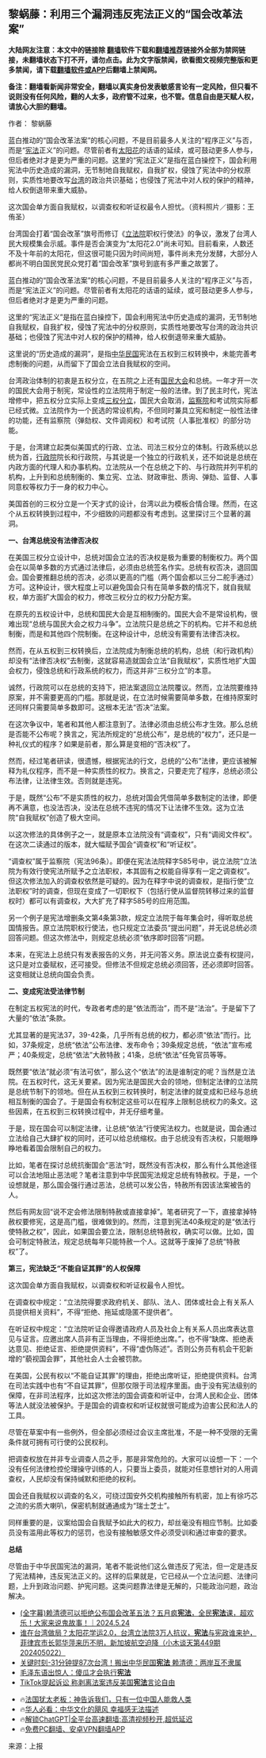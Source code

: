  <!-- 面包屑导航 --> <h2>黎蜗藤：利用三个漏洞违反宪法正义的“国会改革法案”</h2> <p class="notice"><b>大陆网友注意：本文中的链接除 <a href="https://github.com/bannedbook/fanqiang" >翻墙</a>软件下载和<a href="https://github.com/killgcd/justmysocks/blob/master/README.md">翻墙推荐</a>链接外全部为禁网链接，未翻墙状态下打不开，请勿点击。此为文字版禁闻，欲看图文视频完整版和更多禁闻，请下载<a href="https://github.com/bannedbook/fanqiang">翻墙软件或APP</a>后翻墙上禁闻网。</p><p>备注：翻墙看新闻非常安全，翻墙以真实身份发表敏感言论有一定风险，但只看不说则没有任何风险，翻的人太多，政府管不过来，也不管。信息自由是天赋人权，请放心大胆的翻墙。</b></p>  <div class="entry"> <p>作者： 黎蜗藤</p> <p id="summary">蓝白推动的“国会改革法案”的核心问题，不是目前最多人关注的“程序正义”与否，而是“<a href="https://www.bannedbook.org/bnews/tag/%e5%ae%aa%e6%b3%95/" class="st_tag internal_tag" rel="tag" title="标签 宪法 下的日志">宪法</a>正义”的问题。尽管前者有<a href="https://www.bannedbook.org/bnews/tag/%E5%A4%AA%E9%98%B3%E8%8A%B1/" class="st_tag internal_tag" rel="tag" title="标签 太阳花 下的日志">太阳花</a>的话语的延续，或可鼓动更多人参与，但后者绝对才是更为严重的问题。这里的“宪法正义”是指在蓝白操控下，国会利用宪法中历史造成的漏洞，无节制地自我赋权，自我扩权，侵蚀了宪法中的分权原则，实质性地要改写<a href="https://www.bannedbook.org/bnews/tag/%e5%8f%b0%e6%b9%be/" class="st_tag internal_tag" rel="tag" title="标签 台湾 下的日志">台湾</a>的政治共识基础；也侵蚀了宪法中对人权的保护的精神，给人权倒退带来重大威胁。</p> <p id="conimg">这次国会单方面自我赋权，以调查权和听证权最令人担忧。（资料照片／摄影：王侑圣）</p> <p>台湾国会打着“国会改革”旗号而修订《<a href="https://www.bannedbook.org/bnews/tag/%E7%AB%8B%E6%B3%95%E9%99%A2/" class="st_tag internal_tag" rel="tag" title="标签 立法院 下的日志">立法院</a>职权行使法》的争议，激发了台湾人民大规模集会示威。事件是否会演变为“太阳花2.0”尚未可知。目前看来，人数还不及十年前的太阳花，但这很可能只因为时间尚短，事件尚未充分发酵，大部分人都尚不明白国民党民众党打着“国会改革”旗号到底有多严重之故罢了。</p> <p>蓝白推动的“国会改革法案”的核心问题，不是目前最多人关注的“程序正义”与否，而是“宪法正义”的问题。尽管前者有太阳花的话语的延续，或可鼓动更多人参与，但后者绝对才是更为严重的问题。</p> <p>这里的“宪法正义”是指在蓝白操控下，国会利用宪法中历史造成的漏洞，无节制地自我赋权，自我扩权，侵蚀了宪法中的分权原则，实质性地要改写台湾的政治共识基础；也侵蚀了宪法中对人权的保护的精神，给人权倒退带来重大威胁。</p> <p>这里说的“历史造成的漏洞”，是指<a href="https://www.bannedbook.org/bnews/tag/%e4%b8%ad%e5%8d%8e%e6%b0%91%e5%9b%bd/" class="st_tag internal_tag" rel="tag" title="标签 中华民国 下的日志">中华民国</a>宪法在五权到三权转换中，未能完善考虑制衡的问题，从而留下了国会立法自我赋权的空间。</p> <p>台湾政治体制的初衷是五权分立，在五院之上还有<a href="https://www.bannedbook.org/bnews/tag/%E5%9B%BD%E6%B0%91%E5%A4%A7%E4%BC%9A/" class="st_tag internal_tag" rel="tag" title="标签 国民大会 下的日志">国民大会</a>和总统。一年才开一次的国民大会用于制宪，常设性的立法院用于制定一般的法律。到了民主时代，宪法增修中，把五权分立实际上变成<a href="https://www.bannedbook.org/bnews/tag/%E4%B8%89%E6%9D%83%E5%88%86%E7%AB%8B/" class="st_tag internal_tag" rel="tag" title="标签 三权分立 下的日志">三权分立</a>，国民大会取消，<a href="https://www.bannedbook.org/bnews/tag/%e7%9b%91%e5%af%9f%e9%99%a2/" class="st_tag internal_tag" rel="tag" title="标签 监察院 下的日志">监察院</a>和考试院实际都已经式微。立法院作为一个民选的常设机构，不但同时兼具立宪和制定一般性法律的功能，还有监察院（弹劾权、文件调阅权）和考试院（人事批准权）的部分功能。</p> <p>于是，台湾建立起类似美国式的行政、立法、司法三权分立的体制。行政系统以总统为首，<a href="https://www.bannedbook.org/bnews/tag/%E8%A1%8C%E6%94%BF%E9%99%A2/" class="st_tag internal_tag" rel="tag" title="标签 行政院 下的日志">行政院</a>院长和行政院，与其说是一个独立的行政机关，还不如说是总统在内政方面的代理人和办事机构。立法院从一个在总统之下的、与行政院并列平机的机构，上升到和总统制衡的、集立宪、立法、财政审批、质询、弹劾、监督、人事同意权等权力于一身的权力中心。</p> <p>美国首创的三权分立是一个天才式的设计，台湾以此为模板合情合理。然而，在这个从五权转换到过程中，不少细致的问题都没有考虑到。这里探讨三个显著的漏洞。</p>  <p><strong>一、台湾总统没有法律否决权</strong></p> <p>在美国三权分立设计中，总统对国会立法的否决权是极为重要的制衡权力。两个国会在以简单多数的方式通过法律后，必须由总统签名作实。总统有权否决，退回国会。国会要推翻总统的否决，必须以更高的门槛（两个国会都以三分二舵手通过）方可。这种设计，很大程度上可以避免国会只有在简单多数的情况下，就自我赋权，单方面扩大国会的权力，修改三权分立的权力分配方案。</p> <p>在原先的五权设计中，总统和国民大会是互相制衡的。国民大会不是常设机构，很难出现“总统与国民大会之权力斗争”。立法院只是总统之下的机构。它并不和总统制衡，而是和其他四个院制衡。在这种设计中，总统没有需要有法律否决权。</p> <p>然而，在从五权到三权转换后，立法院成为制衡总统的机构，总统（和行政机构）却没有“法律否决权”去制衡，这就容易造就国会立法“自我赋权”，实质性地扩大国会权力，侵蚀总统和行政系统的权力，而这并非“三权分立”的本意。</p> <p>诚然，行政院可以在总统的支持下，把法案退回立法院覆议。然而，立法院要维持原案，并不需要更高的门槛。那就是说，在立法时候需要简单多数，在维持原案时还同样只需要简单多数即可。这根本无法“否决”法案。</p> <p>在这次争议中，笔者和其他人都注意到了。法律必须由总统公布才生效。那么总统是否能不公布呢？换言之，宪法所规定的“总统公布”，是总统的“权力”，还只是一种礼仪式的程序？如果是前者，那么算是变相的“否决权”了。</p> <p>然而，经过笔者研读，很遗憾，根据宪法的行文，总统的“公布”法律，更应该被解释为礼仪程序，而不是一种实质性的权力。换言之，只要走完了程序，总统必须公布法律，让法律生效。否则就是违宪。</p> <p>于是，既然“公布”不是实质性的权力，总统对国会凭借简单多数制定的法律，即便再不满意，也没法否决，没法在总统不违宪的情况下让法律不生效。这为立法院“自我赋权”创造了极大空间。</p> <p>以这次修法的具体例子之一，就是原本立法院没有“调查权”，只有“调阅文件权”。在这次二读通过的版本，就大幅赋予国会“调查权”和“听证权”。</p> <p>“调查权”属于监察院（宪法96条）。即便在宪法法院释字585号中，说立法院“立法院为有效行使宪法所赋予之立法职权，本其固有之权能自得享有一定之调查权”。但这次修法加入的调查权依然是可疑的。因为在释字中说的调查权，是指行使“立法职权”时的调查，但现在变成了一切职权下（包括行使从监督院转移过来的监督权时）都可以有调查权，大大扩充了释字585号的应用范围。</p>  <p>另一个例子是宪法增删条文第4条第3款，规定立法院于每年集会时，得听取总统国情报告。原立法院职权行使法，也只规定立法委员“提出问题”，并无说总统必须回答问题。但这次修法中，则规定总统必须“依序即时回答”问题。</p> <p>本来，在宪法上总统只有发表报告的义务，并无问答义务。原法说立委有权提问，这只是对立委赋权，还可接受。但修法不但规定总统必须回答，还必须即时回答。这变相就让总统向国会负责。</p> <p><strong>二、变成宪法受法律节制</strong></p> <p>在制定五权宪法的时代，专政者考虑的是“依法而治”，而不是“法治”。于是留下了大量的“依法”条款。</p> <p>尤其显著的是宪法37，39-42条，几乎所有总统的权力，都必须“依法”而行。比如，37条规定，总统“依法”公布法律、发布命令；39条规定总统，“依法”宣布戒严；40条规定，总统“依法”大赦特赦；41条，总统“依法”任免官员等等。</p> <p>既然要“依法”就必须“有法可依”，那么这个“依法”的法是谁制定的呢？当然是立法院。在五权时代，这无关要紧。因为宪法是国民大会的领地，但制定法律的立法院是总统节制下的领地。但在从五权到三权转换时，制定法律的就变成和已经与总统相互制衡的国会了。于是国会有权制定这些可以在程序上限制总统权力的条文。这些因素，在五权到三权转换过程中，并无仔细考量。</p> <p>于是，现在国会可以制定法律，让总统“依法”行使宪法权力。也就是说，国会通过立法给自己大肆扩权的同时，还可以给总统缩权。由于总统没有否决权，只能眼睁睁地看着国会限制自己的权力。</p> <p>比如，笔者在探讨总统抗衡国会“恶法”时，既然没有否决权，那么有什么其他途径可以合法地阻止恶法呢？笔者注意到中华民国宪法规定总统有特赦权。于是，一个设想就是，那么国会强行通过恶法，总统可以发公告，特赦所有因该法案被告的人。</p> <p>然后有网友回“说不定会修法限制特赦或直接拿掉”。笔者研究了一下，直接拿掉特赦权要修宪，这是高门槛，很难做到的。然而，注意到宪法40条规定的是“依法行使特赦之权”，因此，如果国会要立法，限制总统特赦权，确实可以做。比如，国会可制定特赦法，规定总统每年只能特赦一个人。这就等于废掉了总统“特赦权”了。</p> <p><strong>第三，宪法缺乏“不能自证其罪”的人权保障</strong></p>  <p>这次国会单方面自我赋权，以调查权和听证权最令人担忧。</p> <p>在调查权中规定：“立法院得要求政府机关、部队、法人、团体或社会上有关系人员提供相关资料”，不得“拒绝、拖延或隐匿不提供者”。</p> <p>在听证权中规定：“立法院听证会得邀请政府人员及社会上有关系人员出席表达意见与证言。应邀出席人员非有正当理由，不得拒绝出席。”，也不得“缺席、拒绝表达意见、拒绝证言、拒绝提供资料”，不得“虚伪陈述”。否则公务员有机会干犯新增的“藐视国会罪”，其他社会人士会被罚款。</p> <p>在美国，公民有权以“不能自证其罪”的理由，拒绝出席听证，拒绝提供资料。台湾在司法实践中也有“不自证其罪”，但那仅限于司法程序里面。由于没有宪法级别的保障，在非司法程序，比如这次修法的国会调查和听证中，台湾人民和企业、团体等法人就没法被保护。于是国会的调查权和听证权就很可能成为迫害公民和法人的工具。</p> <p>尽管在草案中有一些例外，但全部必须经过会议主席批准，不是一种不受限的无需条件就可拥有可行使的公民权利。</p> <p>把调查权放在并非专业调查人员之手，那是非常危险的。大家可以设想一下：一个没有任何法律检控伦理操守训练的人，只要当上委员，就能对任意想针对的人用调查权，人民却没有保持缄默和拒绝的权利。</p> <p>国会还自我赋权以调查的名义，可绕过国安外交机构接触所有机密，加上有徐巧芯之流的劣质大喇叭，保密机制就通通成为“瑞士芝士”。</p> <p>同样重要的是，议案给国会自我赋予如此大的权力，却丝毫没有相应节制。比如委员没有滥用此等权力的惩罚，也没有接触敏感文件必须受训和通过审查的要求。</p> <p><strong>总结</strong></p> <p>尽管由于中华民国宪法的漏洞，笔者不能说他们这么做违反了宪法，但一定是违反了宪法精神，违反宪法正义的。这样的后果就是，它已经从一个立法问题、法律问题，上升到政治问题、护宪问题。这类问题靠法律是无解的，只能政治问题，政治解决。</p>  <!--<div id="taboola-mid-1"></div>--><ul class='op-related-articles' title='相关阅读'> <li><a href='https://www.bannedbook.org/bnews/bannedvideo/20240524/2040677.html' target='_blank'>(全字幕)赖清德可以拒绝公布国会改革五法？五月疯<b>宪法</b>，全民<b>宪法</b>课，超欢乐！大家来说鬼故事！｜2024.5.24</a></li> <li><a href='https://www.bannedbook.org/bnews/sohnews/20240522/2040042.html' target='_blank'>谁在台湾做局？太阳花学运2.0，台湾立法院3万人抗议，<b>宪法</b>与宪政谁来护，菲律宾市长郭华萍来历不明，新加坡航空迫降（小木谈天第449期202405022）</a></li> <li><a href='https://www.bannedbook.org/bnews/taiwannews/20240520/2039092.html' target='_blank'>关键时刻-31分钟提87次台湾！搬出中华民国<b>宪法</b> 赖清德：两岸互不隶属</a></li> <li><a href='https://www.bannedbook.org/bnews/cnnews/20240508/2034095.html' target='_blank'>毛泽东语出惊人：傻瓜才会执行<b>宪法</b></a></li> <li><a href='https://www.bannedbook.org/bnews/headline/20240508/2033954.html' target='_blank'>TikTok提起诉讼 称剥离法案违反美国<b>宪法</b>言论自由</a></li> </ul> <ul class="texttj"> <li>🔥<a href="https://www.bannedbook.org/bnews/ssgc/20230219/1850782.html" target="_blank">法国犹太老板：神告诉我们，只有一位中国人能救人类</a></li> <li>🔥<a href="https://www.bannedbook.org/bnews/comments/20220220/1694796.html" target="_blank">华人必看：中华文化的飓风 幸福感无法描述</a></li> <li>🔥<a href="https://github.com/bannedbook/fanqiang/wiki/V2ray%E6%9C%BA%E5%9C%BA" target="_blank">解锁ChatGPT|全平台高速翻墙:高清视频秒开,超低延迟</a></li> <li>🔥<a href="https://github.com/bannedbook/fanqiang/wiki/%E7%A6%81%E9%97%BB%E7%BD%91%E5%AE%89%E5%8D%93%E7%BF%BB%E5%A2%99%E6%96%B0%E9%97%BBAPP" target="_blank">免费PC翻墙、安卓VPN翻墙APP</a></li> </ul><p class="src-info">来源：上报 </p><a name='sharetosocial'></a> <div style="margin-bottom:5px;padding-bottom:5px;clear:both"> <div id="archive-pix-1" class="banner-ads"> <!-- AuctionX Display platform tag START --> <div id="27602x728x90x621x_ADSLOT1" clicktrack="%%CLICK_URL_ESC%%"></div>  <!-- AuctionX Display platform tag END --> </div> <div id="archive-pix-2" class="banner-ads"> <!-- AuctionX Display platform tag START --> <div id="27556x300x250x621x_ADSLOT1" clicktrack="%%CLICK_URL_ESC%%" style="margin:0 auto;text-align:center"></div>  <!-- AuctionX Display platform tag END --> </div> </div>  <div id="archive-pix-1" class="banner-ads"> <!-- AuctionX Display platform tag START --> <div id="27603x728x90x621x_ADSLOT1" clicktrack="%%CLICK_URL_ESC%%"></div>  <!-- AuctionX Display platform tag END --> </div> </div><!--END ENTRY--> 